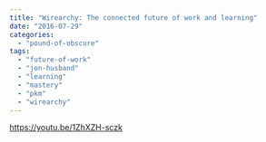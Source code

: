 ```yaml
---
title: "Wirearchy: The connected future of work and learning"
date: "2016-07-29"
categories: 
  - "pound-of-obscure"
tags: 
  - "future-of-work"
  - "jon-husband"
  - "learning"
  - "mastery"
  - "pkm"
  - "wirearchy"
---
```


https://youtu.be/1ZhXZH-sczk
